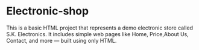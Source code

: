 # Electronic-shop
This is a basic HTML project that represents a demo electronic store called S.K. Electronics. It includes simple web pages like Home, Price,About Us, Contact, and more — built using only HTML.
